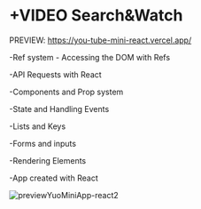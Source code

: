 
# +VIDEO Search&Watch 

PREVIEW: https://you-tube-mini-react.vercel.app/

-Ref system - Accessing the DOM with Refs

-API Requests with React

-Components and Prop system

-State and Handling Events

-Lists and Keys

-Forms and inputs

-Rendering Elements

-App created with React

![previewYuoMiniApp-react2](https://user-images.githubusercontent.com/60774707/117118443-70436a80-ad99-11eb-8629-63eef8846ff7.jpg)
